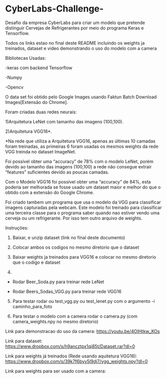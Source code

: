 # CyberLabs-Challenge-
Desafio da empresa CyberLabs para criar um modelo que pretende distinguir Cervejas de Refrigerantes por meio do programa Keras e Tensorflow.

Todos os links estao no final deste README incluindo os weights ja treinados, dataset e video demonstrando o uso do modelo com a camera

Bibliotecas Usadas:

-keras com backend Tensorflow

-Numpy 

-Opencv

O data set foi obtido pelo Google Images usando Faktun Batch Download Images[Extensão do Chrome].

Foram criadas duas redes neurais:

 1)Arquitetura LeNet com tamanho das imagens (100,100).
 
 2)Arquitetura VGG16*.
 
 *Na rede que utiliza a Arquitetura VGG16, apenas as últimas 10 camadas foram treinadas, as primeiras 6 foram usadas os mesmos weights da rede VGG treinda no dataset ImageNet.

Foi possível obter uma “accuracy” de 78% com o modelo LeNet, porém devido ao tamanho das imagens (100,100) a rede não consegue extrair “features” suficientes devido as poucas camadas.

Com o Modelo VGG16 foi possível obter uma “accuracy” de 84%, esta poderia ser melhorada se fosse usado um dataset maior e melhor do que o obtido com a extensão do Google Chrome.

Foi criado tambem um programa que usa o modelo da VGG para classificar imagens capturadas pela webcam. Este modelo foi treinado para classificar uma terceira classe para o programa saber quando nao estiver vendo uma cerveja ou um refrigerante. Por isso tem outro arquivo de weights.

Instruções:

1) Baixar, e unzip dataset (link no final deste documento)

2) Colocar ambos os codigos no mesmo diretorio que o dataset

3) Baixar weights ja treinados para VGG16 e colocar no mesmo diretorio que o codigo e dataset

4) 

  - Rodar Beer_Soda.py para treinar rede LeNet

  - Rodar Beers_Sodas_VGG.py para treinar rede VGG16
  
  
5) Para testar rodar ou test_vgg.py ou test_lenet.py com o argumento -i caminho_para_foto

6) Para testar o modelo com a camera rodar o camera.py (com camera_weights.npy no mesmo diretorio)

Link para demonstracao do uso da camera: https://youtu.be/4OIHtkw_KOs

Link para dataset: https://www.dropbox.com/s/h9ancztpx1qi85t/Dataset.rar?dl=0

Link para weights já treinados (Rede usando aquitetura VGG16): https://www.dropbox.com/s/39k7f6byy5l9dj7/vgg_weights.npy?dl=0

Link para weights para ser usado com a camera: 


